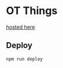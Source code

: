 # OT Things

[hosted here](https://gregpaton08.com/ot-things/)

## Deploy

```bash
npm run deploy
```
